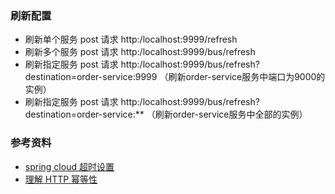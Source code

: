 
### 刷新配置
- 刷新单个服务 post 请求 http:/localhost:9999/refresh 
- 刷新多个服务 post 请求 http:/localhost:9999/bus/refresh 
- 刷新指定服务 post 请求 http:/localhost:9999/bus/refresh?destination=order-service:9999
                （刷新order-service服务中端口为9000的实例）
- 刷新指定服务 post 请求 http:/localhost:9999/bus/refresh?destination=order-service:**
                （刷新order-service服务中全部的实例）


### 参考资料
- [spring cloud 超时设置](https://www.javacodegeeks.com/2016/06/spring-cloud-zuul-support-configuring-timeouts.html)
- [理解 HTTP 幂等性](http://www.cnblogs.com/weidagang2046/archive/2011/06/04/idempotence.html)